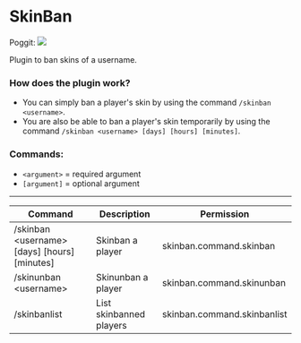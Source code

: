 # SkinBan
Poggit: [![](https://poggit.pmmp.io/shield.state/SkinBan)](https://poggit.pmmp.io/p/SkinBan)

Plugin to ban skins of a username.

### How does the plugin work?
* You can simply ban a player's skin by using the command `/skinban <username>`.
* You are also be able to ban a player's skin temporarily by using the command `/skinban <username> [days] [hours] [minutes]`.


### Commands:
 * `<argument>` = required argument
 * `[argument]` = optional argument
---
| Command | Description | Permission |
| --- | --- | --- |
| /skinban \<username> [days] [hours] [minutes]| Skinban a player| skinban.command.skinban |
| /skinunban \<username>| Skinunban a player| skinban.command.skinunban |
| /skinbanlist| List skinbanned players| skinban.command.skinbanlist |

